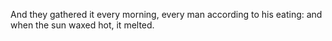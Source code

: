 And they gathered it every morning, every man according to his eating: and when the sun waxed hot, it melted.
